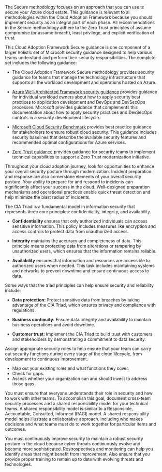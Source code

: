 The Secure methodology focuses on an approach that you can use to secure your Azure cloud estate. This guidance is relevant to all methodologies within the Cloud Adoption Framework because you should implement security as an integral part of each phase. All recommendations in the Secure methodology adhere to the Zero Trust principles of assume compromise (or assume breach), least privilege, and explicit verification of trust.

This Cloud Adoption Framework Secure guidance is one component of a larger holistic set of Microsoft security guidance designed to help various teams understand and perform their security responsibilities. The complete set includes the following guidance:

- The Cloud Adoption Framework Secure methodology provides security guidance for teams that manage the technology infrastructure that supports all the workload development and operations hosted on Azure.

- [Azure Well-Architected Framework security guidance](/azure/well-architected/security/) provides guidance for individual workload owners about how to apply security best practices to application development and DevOps and DevSecOps processes. Microsoft provides guidance that complements this documentation about how to apply security practices and DevSecOps controls in a security development lifecycle.

- [Microsoft Cloud Security Benchmark](/security/benchmark/azure/) provides best practice guidance for stakeholders to ensure robust cloud security. This guidance includes security baselines that describe the available security features and recommended optimal configurations for Azure services.

- [Zero Trust guidance](/security/zero-trust/) provides guidance for security teams to implement technical capabilities to support a Zero Trust modernization initiative.

Throughout your cloud adoption journey, look for opportunities to enhance your overall security posture through modernization. Incident preparation and response are also cornerstone elements of your overall security posture. Your ability to prepare for and respond to incidents can significantly affect your success in the cloud. Well-designed preparation mechanisms and operational practices enable quick threat detection and help minimize the blast radius of incidents.

The CIA Triad is a fundamental model in information security that represents three core principles: confidentiality, integrity, and availability.

- **Confidentiality** ensures that only authorized individuals can access sensitive information. This policy includes measures like encryption and access controls to protect data from unauthorized access.

- **Integrity** maintains the accuracy and completeness of data. This principle means protecting data from alterations or tampering by unauthorized users, which ensures that the information remains reliable.

- **Availability** ensures that information and resources are accessible to authorized users when needed. This task includes maintaining systems and networks to prevent downtime and ensure continuous access to data.

Some ways that the triad principles can help ensure security and reliability include:

- **Data protection:** Protect sensitive data from breaches by taking advantage of the CIA Triad, which ensures privacy and compliance with regulations.

- **Business continuity:** Ensure data integrity and availability to maintain business operations and avoid downtime.

- **Customer trust:** Implement the CIA Triad to build trust with customers and stakeholders by demonstrating a commitment to data security.

Assign appropriate security roles to help ensure that your team can carry out security functions during every stage of the cloud lifecycle, from development to continuous improvement. 

- Map out your existing roles and what functions they cover.
- Check for gaps.
- Assess whether your organization can and should invest to address those gaps. 

You must ensure that everyone understands their role in security and how to work with other teams. To accomplish this goal, document cross-team security processes and a shared responsibility model for your technical teams. A shared responsibility model is similar to a Responsible, Accountable, Consulted, Informed (RACI) model. A shared responsibility model helps illustrate a collaborative approach, including who makes decisions and what teams must do to work together for particular items and outcomes.

You must continuously improve security to maintain a robust security posture in the cloud because cyber threats continuously evolve and become more sophisticated. Restrospectives and monitoring can help you identify areas that might benefit from improvement. Also ensure that you provide proper training to remain up to date with evolving threats and technologies.